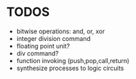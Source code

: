 # TODOS

- bitwise operations: and, or, xor
- integer division command
- floating point unit?
- div command?
- function invoking (push,pop,call,return)
- synthesize processes to logic circuits